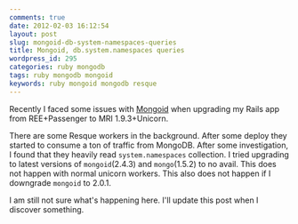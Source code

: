 ```yaml
---
comments: true
date: 2012-02-03 16:12:54
layout: post
slug: mongoid-db-system-namespaces-queries
title: Mongoid, db.system.namespaces queries
wordpress_id: 295
categories: ruby mongodb
tags: ruby mongodb mongoid
keywords: ruby mongoid mongodb resque
---
```


Recently I faced some issues with [Mongoid](http://mongoid.org) when upgrading my Rails app from REE+Passenger to MRI 1.9.3+Unicorn.

There are some Resque workers in the background. After some deploy they started to consume a ton of traffic from MongoDB. After some investigation, I found that they heavily read `system.namespaces` collection. I tried upgrading to latest versions of `mongoid`(2.4.3) and `mongo`(1.5.2) to no avail. This does not happen with normal unicorn workers. This also does not happen if I downgrade `mongoid` to 2.0.1.

I am still not sure what's happening here. I'll update this post when I discover something.



